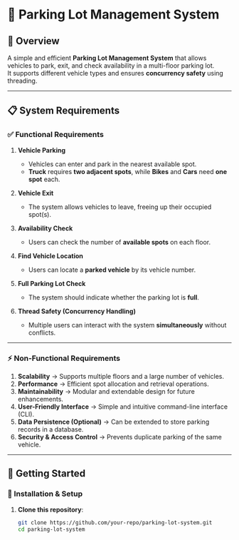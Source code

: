 # 🚗 Parking Lot Management System

## 📌 Overview
A simple and efficient **Parking Lot Management System** that allows vehicles to park, exit, and check availability in a multi-floor parking lot.  
It supports different vehicle types and ensures **concurrency safety** using threading.

---

## 📋 System Requirements

### ✅ Functional Requirements
1. **Vehicle Parking**  
   - Vehicles can enter and park in the nearest available spot.  
   - **Truck** requires **two adjacent spots**, while **Bikes** and **Cars** need **one spot** each.

2. **Vehicle Exit**  
   - The system allows vehicles to leave, freeing up their occupied spot(s).

3. **Availability Check**  
   - Users can check the number of **available spots** on each floor.

4. **Find Vehicle Location**  
   - Users can locate a **parked vehicle** by its vehicle number.

5. **Full Parking Lot Check**  
   - The system should indicate whether the parking lot is **full**.

6. **Thread Safety (Concurrency Handling)**  
   - Multiple users can interact with the system **simultaneously** without conflicts.

---

### ⚡ Non-Functional Requirements
1. **Scalability** → Supports multiple floors and a large number of vehicles.  
2. **Performance** → Efficient spot allocation and retrieval operations.  
3. **Maintainability** → Modular and extendable design for future enhancements.  
4. **User-Friendly Interface** → Simple and intuitive command-line interface (CLI).  
5. **Data Persistence (Optional)** → Can be extended to store parking records in a database.  
6. **Security & Access Control** → Prevents duplicate parking of the same vehicle.  

---

## 🚀 Getting Started

### 🔧 Installation & Setup
1. **Clone this repository**:
   ```sh
   git clone https://github.com/your-repo/parking-lot-system.git
   cd parking-lot-system
